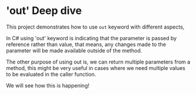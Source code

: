 # 'out' Deep dive

This project demonstrates how to use `out` keyword with different aspects,

In C# using 'out' keyword is indicating that the parameter is passed by reference rather than value, that means, any changes made to the parameter will be made available outside of the method.

The other purpose of using out is, we can return multiple parameters from a method, this might be very useful in cases where we need multiple values to be evaluated in the caller function.

We will see how this is happening!


